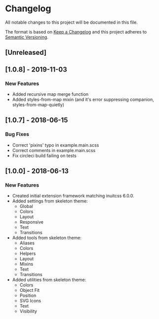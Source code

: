# Changelog
All notable changes to this project will be documented in this file.

The format is based on [Keep a Changelog](http://keepachangelog.com/en/1.0.0/)
and this project adheres to [Semantic Versioning](http://semver.org/spec/v2.0.0.html).

## [Unreleased]

## [1.0.8] - 2019-11-03

### New Features
- Added recursive map merge function
- Added styles-from-map mixin (and it's error suppressing companion, styles-from-map-quietly)

## [1.0.7] - 2018-06-15
### Bug Fixes
- Correct 'pixins' typo in example.main.scss
- Correct comments in example.main.scss
- Fix circleci build failing on tests

## [1.0.0] - 2018-06-13
### New Features
- Created initial extension framework matching inuitcss 6.0.0.
- Added settings from skeleton theme:
  - Global
  - Colors
  - Layout
  - Responsive
  - Text
  - Transitions
- Added tools from skeleton theme:
  - Aliases
  - Colors
  - Helpers
  - Layout
  - Mixins
  - Text
  - Transitions
- Added utilities from skeleton theme:
  - Colors
  - Object Fit
  - Position
  - SVG Icons
  - Text
  - Visibility
